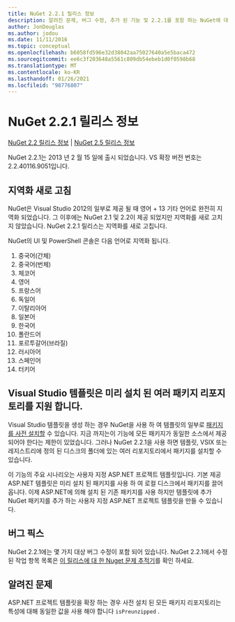 ```yaml
---
title: NuGet 2.2.1 릴리스 정보
description: 알려진 문제, 버그 수정, 추가 된 기능 및 2.2.1를 포함 하는 NuGet에 대 한 릴리스 정보입니다.
author: JonDouglas
ms.author: jodou
ms.date: 11/11/2016
ms.topic: conceptual
ms.openlocfilehash: b6058fd596e32d38042aa75027640a5e5baca472
ms.sourcegitcommit: ee6c3f203648a5561c809db54ebeb1d0f0598b68
ms.translationtype: MT
ms.contentlocale: ko-KR
ms.lasthandoff: 01/26/2021
ms.locfileid: "98776807"
---
```

# <a name="nuget-221-release-notes"></a>NuGet 2.2.1 릴리스 정보

[NuGet 2.2 릴리스 정보](../release-notes/nuget-2.2.md)  |  [NuGet 2.5 릴리스 정보](../release-notes/nuget-2.5.md)

NuGet 2.2.1는 2013 년 2 월 15 일에 출시 되었습니다.  VS 확장 버전 번호는 2.2.40116.9051입니다.

## <a name="localization-refresh"></a>지역화 새로 고침
NuGet은 Visual Studio 2012의 일부로 제공 될 때 영어 + 13 기타 언어로 완전히 지역화 되었습니다.  그 이후에는 NuGet 2.1 및 2.2이 제공 되었지만 지역화를 새로 고치지 않았습니다.  NuGet 2.2.1 릴리스는 지역화를 새로 고칩니다.

NuGet의 UI 및 PowerShell 콘솔은 다음 언어로 지역화 됩니다.

1. 중국어(간체)
1. 중국어(번체)
1. 체코어
1. 영어
1. 프랑스어
1. 독일어
1. 이탈리아어
1. 일본어
1. 한국어
1. 폴란드어
1. 포르투갈어(브라질)
1. 러시아어
1. 스페인어
1. 터키어

## <a name="visual-studio-templates-support-multiple-preinstalled-package-repositories"></a>Visual Studio 템플릿은 미리 설치 된 여러 패키지 리포지토리를 지원 합니다.
Visual Studio 템플릿을 생성 하는 경우 NuGet을 사용 하 여 템플릿의 일부로 [패키지를 사전 설치할](../visual-studio-extensibility/visual-studio-templates.md) 수 있습니다.  지금 까지는이 기능에 모든 패키지가 동일한 소스에서 제공 되어야 한다는 제한이 있었습니다.  그러나 NuGet 2.2.1을 사용 하면 템플릿, VSIX 또는 레지스트리에 정의 된 디스크의 폴더에 있는 여러 리포지토리에서 패키지를 설치할 수 있습니다.

이 기능의 주요 시나리오는 사용자 지정 ASP.NET 프로젝트 템플릿입니다.  기본 제공 ASP.NET 템플릿은 미리 설치 된 패키지를 사용 하 여 로컬 디스크에서 패키지를 끌어옵니다.  이제 ASP.NET에 의해 설치 된 기존 패키지를 사용 하지만 템플릿에 추가 NuGet 패키지를 추가 하는 사용자 지정 ASP.NET 프로젝트 템플릿을 만들 수 있습니다.

## <a name="bug-fixes"></a>버그 픽스
NuGet 2.2.1에는 몇 가지 대상 버그 수정이 포함 되어 있습니다. NuGet 2.2.1에서 수정 된 작업 항목 목록은 [이 릴리스에 대 한 Nuget 문제 추적기](http://nuget.codeplex.com/workitem/list/advanced?keyword=&status=Closed&type=All&priority=All&release=NuGet%202.2.1&assignedTo=All&component=All&sortField=LastUpdatedDate&sortDirection=Descending&page=0)를 확인 하세요.


## <a name="known-issues"></a>알려진 문제

ASP.NET 프로젝트 템플릿을 확장 하는 경우 사전 설치 된 모든 패키지 리포지토리는 특성에 대해 동일한 값을 사용 해야 합니다 `isPreunzipped` .
